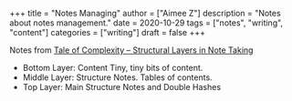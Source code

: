 +++
title = "Notes Managing"
author = ["Aimee Z"]
description = "Notes about notes management."
date = 2020-10-29
tags = ["notes", "writing", "content"]
categories = ["writing"]
draft = false
+++

Notes from
[Tale of Complexity – Structural Layers in Note Taking](https://zettelkasten.de/posts/three-layers-structure-zettelkasten/)

-   Bottom Layer: Content
    Tiny, tiny bits of content.
-   Middle Layer: Structure Notes.
    Tables of contents.
-   Top Layer:
    Main Structure Notes and Double Hashes